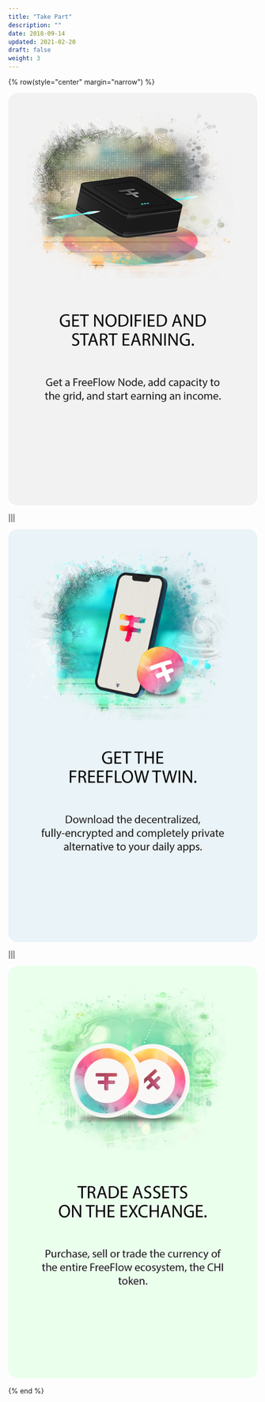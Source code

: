 ```yaml
---
title: "Take Part"
description: ""
date: 2018-09-14
updated: 2021-02-20
draft: false
weight: 3
---
```


<!-- section 1 (header) -->

{% row(style="center" margin="narrow") %}

<a href="">![Node Image](takepart1.png)</a>

|||

<a href="">![Node Image](takepart2.png)</a>

|||

<a href="">![Node Image](takepart3.png)</a>

{% end %}